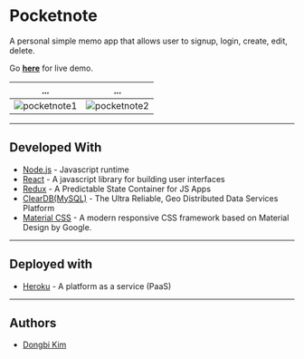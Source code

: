 # Pocketnote

A personal simple memo app that allows user to signup, login, create, edit, delete.

Go **[here](https://pocketnote.herokuapp.com)** for live demo.

... | ...
--- | ---
![pocketnote1](https://user-images.githubusercontent.com/40073162/56672075-c26a3500-6683-11e9-8f85-12651e19adfa.png) | ![pocketnote2](https://user-images.githubusercontent.com/40073162/56673563-7b317380-6686-11e9-8325-22700ad2e5cd.png)

---

## Developed With

* [Node.js](https://nodejs.org/en/) - Javascript runtime
* [React](https://reactjs.org/) - A javascript library for building user interfaces
* [Redux](https://redux.js.org/) - A Predictable State Container for JS Apps
* [ClearDB(MySQL)](https://w2.cleardb.net/) - The Ultra Reliable, Geo Distributed Data Services Platform
* [Material CSS](https://materializecss.com/) - A modern responsive CSS framework based on Material Design by Google.

---

## Deployed with

* [Heroku](https://www.heroku.com/) - A platform as a service (PaaS)

---

## Authors

* [Dongbi Kim](https://github.com/dbk81587)
